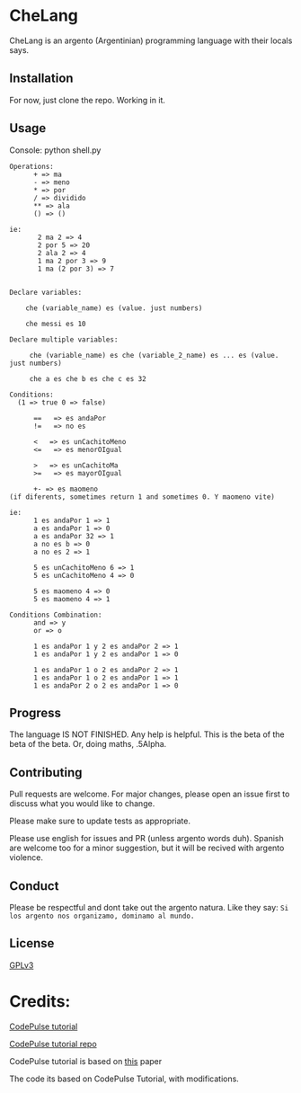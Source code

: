 # CheLang

CheLang is an argento (Argentinian) programming language with their locals says.

## Installation

For now, just clone the repo. Working in it.


## Usage

Console:
python shell.py

```
Operations:
      + => ma
      - => meno
      * => por
      / => dividido
      ** => ala
      () => ()

ie:
       2 ma 2 => 4
       2 por 5 => 20
       2 ala 2 => 4
       1 ma 2 por 3 => 9
       1 ma (2 por 3) => 7


Declare variables:

    che (variable_name) es (value. just numbers)

    che messi es 10

Declare multiple variables:

     che (variable_name) es che (variable_2_name) es ... es (value. just numbers)
            
     che a es che b es che c es 32

Conditions:
  (1 => true 0 => false)

      ==   => es andaPor
      !=   => no es

      <   => es unCachitoMeno
      <=   => es menorOIgual
            
      >   => es unCachitoMa
      >=   => es mayorOIgual

      +- => es maomeno 
(if diferents, sometimes return 1 and sometimes 0. Y maomeno vite)

ie:
      1 es andaPor 1 => 1
      a es andaPor 1 => 0
      a es andaPor 32 => 1
      a no es b => 0
      a no es 2 => 1

      5 es unCachitoMeno 6 => 1
      5 es unCachitoMeno 4 => 0

      5 es maomeno 4 => 0
      5 es maomeno 4 => 1

Conditions Combination:
      and => y
      or => o

      1 es andaPor 1 y 2 es andaPor 2 => 1
      1 es andaPor 1 y 2 es andaPor 1 => 0

      1 es andaPor 1 o 2 es andaPor 2 => 1
      1 es andaPor 1 o 2 es andaPor 1 => 1
      1 es andaPor 2 o 2 es andaPor 1 => 0
```

## Progress

The language IS NOT FINISHED. Any help is helpful. This is the beta of the beta of the beta. Or, doing maths, .5Alpha.


## Contributing
Pull requests are welcome. For major changes, please open an issue first to discuss what you would like to change.

Please make sure to update tests as appropriate.

Please use english for issues and PR (unless argento words duh). Spanish are welcome too for a minor suggestion, but it will be recived with argento violence.

## Conduct

Please be respectful and dont take out the argento natura. Like they say: ```Si los argento nos organizamo, dominamo al mundo.``` 

## License
[GPLv3](https://www.gnu.org/licenses/gpl-3.0.html)

# Credits:

 [CodePulse tutorial](https://www.youtube.com/playlist?list=PLZQftyCk7_SdoVexSmwy_tBgs7P0b97yD)

   [CodePulse tutorial repo](https://github.com/davidcallanan/py-myopl-code)
    
CodePulse tutorial is based on [this](https://ruslanspivak.com/lsbasi-part1/) paper

The code its based on CodePulse Tutorial, with modifications.

